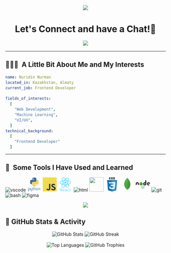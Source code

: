 <p align="center">
  <img src="https://capsule-render.vercel.app/api?type=waving&color=gradient&text=Hello!&height=100&section=header"/>
</p>

<h1 align="center">
  Let's Connect and have a Chat!💬
</h1>


<p align="center">
<a href="https://www.linkedin.com/in/nnuridin">
  <img height="50" src="https://user-images.githubusercontent.com/46517096/166973395-19676cd8-f8ec-4abf-83ff-da8243505b82.png"/>
</a>
</p>

---

<h2> 👨🏻‍💻 &nbsp;A Little Bit About Me and My Interests</h2>

```yaml
name: Nuridin Nurman
located_in: Kazakhstan, Almaty
current_job: Frontend Developer

fields_of_interests:
  [
    "Web Development",
    "Machine Learning",
    "UI/UX",
  ]
technical_background:
  [
    "Frontend Developer"
  ]
```
  
---  
  
<h2> 🚀 &nbsp;Some Tools I Have Used and Learned</h2>
<p align="left">
<img src="https://cdn.jsdelivr.net/gh/devicons/devicon/icons/vscode/vscode-original.svg" alt="vscode" width="45" height="45"/>
<img src="https://raw.githubusercontent.com/devicons/devicon/master/icons/python/python-original-wordmark.svg" alt="python" width="45" height="45"/>
<img src="https://raw.githubusercontent.com/devicons/devicon/master/icons/javascript/javascript-original.svg" alt="javascript" width="45" height="45" />
<img src="https://raw.githubusercontent.com/devicons/devicon/master/icons/react/react-original-wordmark.svg" alt="react" width="45" height="45" />
<img src="https://cdn.jsdelivr.net/gh/devicons/devicon/icons/html5/html5-original.svg" alt="html" width="45" height="45"/>
<img src="https://cdn.jsdelivr.net/gh/devicons/devicon@latest/icons/bootstrap/bootstrap-original-wordmark.svg" width="45" height="45" />
<img src="https://raw.githubusercontent.com/devicons/devicon/master/icons/css3/css3-original-wordmark.svg" alt="css3" width="45" height="45" />
<img src="https://raw.githubusercontent.com/devicons/devicon/master/icons/mongodb/mongodb-original.svg" alt="mongodb" width="45" height="45" />
<img src="https://raw.githubusercontent.com/devicons/devicon/master/icons/nodejs/nodejs-original-wordmark.svg" alt="nodejs" width="45" height="45" />
<img src="https://cdn.jsdelivr.net/gh/devicons/devicon/icons/git/git-original.svg" alt="git" width="45" height="45"/>
<img src="https://cdn.jsdelivr.net/gh/devicons/devicon/icons/bash/bash-original.svg" alt="bash" width="45" height="45"/>
<img src="https://cdn.jsdelivr.net/gh/devicons/devicon/icons/figma/figma-original.svg" alt="figma" width="45" height="45"/>   
</p>

<p align="center">
  <img src="https://capsule-render.vercel.app/api?type=waving&color=gradient&height=100&section=footer"/>
</p>


## 🚀 GitHub Stats & Activity

<div align="center">
  <img src="https://github-readme-stats.vercel.app/api?username=Nuridin28&show_icons=true&theme=radical&bg_color=0D1117&hide_border=true&count_private=true" alt="GitHub Stats" height="200" />
  <img src="https://github-readme-streak-stats.herokuapp.com/?user=Nuridin28&theme=radical&background=0D1117&hide_border=true" alt="GitHub Streak" height="200" />
</div>

<br>

<div align="center">
  <img src="https://github-readme-stats.vercel.app/api/top-langs/?username=Nuridin28&langs_count=8&layout=compact&theme=radical&bg_color=0D1117&hide_border=true" alt="Top Languages" height="200" />
  <img src="https://github-profile-trophy.vercel.app/?username=Nuridin28&theme=radical&no-bg=true&no-frame=true&column=4&margin-w=15&margin-h=15" alt="GitHub Trophies" height="200" />
</div>

